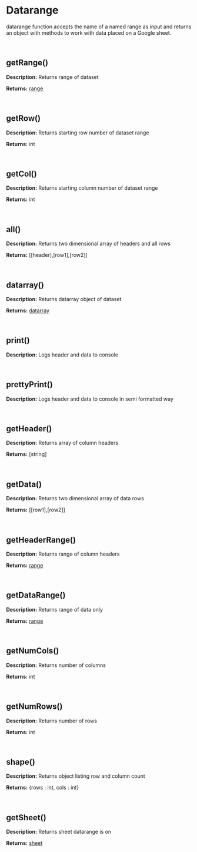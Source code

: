 # Datarange
datarange function accepts the name of a named range as input and returns an object with methods to work with data placed on a Google sheet.

<br>

## getRange()

**Description:**
Returns range of dataset

**Returns:**
[range](https://developers.google.com/apps-script/reference/spreadsheet/range)

<br>

## getRow()

**Description:**
Returns starting row number of dataset range

**Returns:**
int

<br>

## getCol()

**Description:**
Returns starting column number of dataset range

**Returns:**
int

<br>

## all()

**Description:**
Returns two dimensional array of headers and all rows

**Returns:**
[[header],[row1],[row2]]

<br>

## datarray()

**Description:**
Returns datarray object of dataset

**Returns:**
[datarray](https://github.com/BryanJacques/Datify/blob/main/Datarray.md)

<br>

## print()

**Description:**
Logs header and data to console

<br>

## prettyPrint()

**Description:**
Logs header and data to console in semi formatted way

<br>

## getHeader()

**Description:**
Returns array of column headers

**Returns:**
[string]

<br>

## getData()

**Description:**
Returns two dimensional array of data rows

**Returns:**
[[row1],[row2]]

<br>

## getHeaderRange()

**Description:**
Returns range of column headers

**Returns:**
[range](https://developers.google.com/apps-script/reference/spreadsheet/range)

<br>

## getDataRange()

**Description:**
Returns range of data only

**Returns:**
[range](https://developers.google.com/apps-script/reference/spreadsheet/range)

<br>

## getNumCols()

**Description:**
Returns number of columns

**Returns:**
int

<br>

## getNumRows()

**Description:**
Returns number of rows

**Returns:**
int

<br>

## shape()

**Description:**
Returns object listing row and column count

**Returns:**
{rows : int, cols : int}

<br>

## getSheet()

**Description:**
Returns sheet datarange is on

**Returns:**
[sheet](https://developers.google.com/apps-script/reference/spreadsheet/sheet)

